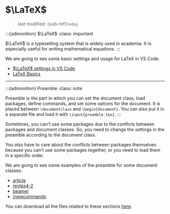 # $\LaTeX$
> last modified: {sub-ref}`today`

:::{admonition} $\LaTeX$
:class: important

$\LaTeX$ is a typesetting system that is widely used in academia. It is especially useful for writing mathematical equations.
:::

We are going to see some basic settings and usage for LaTeX in VS Code.

- [$\LaTeX$ settings in VS Code](./settings.md)
- [LaTeX Basics](./basics.md)

---
:::{admonition} Preamble
:class: note

Preamble is the part in which you can set the document class, load packages, define commands, and set some options for the document. It is placed between `\documentclass` and `\begin{document}`. You can also put it in a separate file and load it with `\input{preamble.tex}`.
:::

Sometimes, you can't use some packages due to the conflicts between packages and document classes. So, you need to change the settings in the preamble according to the document class.

You also have to care about the conflicts between packages themselves because you can't use some packages together, or you need to load them in a specific order.

We are going to see some examples of the preamble for some document classes.

- [article](./article.md)
- [revtex4-2](./revtex4-2.md)
- [beamer](./beamer.md)
- [\newcommands](./newcommands.md)

You can download all the files related to these sections [here](https://github.com/kkensuke/latex-template/tree/main).